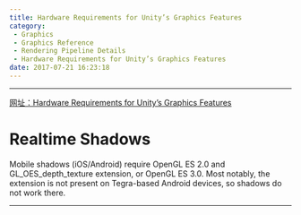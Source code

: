 ```yaml
---
title: Hardware Requirements for Unity’s Graphics Features
category:
 - Graphics
 - Graphics Reference
 - Rendering Pipeline Details
 - Hardware Requirements for Unity’s Graphics Features
date: 2017-07-21 16:23:18
---
```


___

[网址：Hardware Requirements for Unity’s Graphics Features](https://docs.unity3d.com/Manual/RenderTech-HardwareRequirements.html)

# Realtime Shadows
Mobile shadows (iOS/Android) require OpenGL ES 2.0 and GL_OES_depth_texture extension, or OpenGL ES 3.0. Most notably, the extension is not present on Tegra-based Android devices, so shadows do not work there.

___